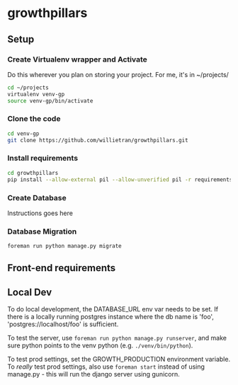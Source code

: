 # growthpillars

## Setup ##

### Create Virtualenv wrapper and Activate ###
Do this wherever you plan on storing your project. For me, it's in ~/projects/
```sh
cd ~/projects
virtualenv venv-gp
source venv-gp/bin/activate
```

### Clone the code ###
```sh
cd venv-gp
git clone https://github.com/willietran/growthpillars.git
```

### Install requirements ###
```sh
cd growthpillars
pip install --allow-external pil --allow-unverified pil -r requirements.txt
```

### Create Database ###
Instructions goes here

### Database Migration ###
```sh
foreman run python manage.py migrate
```

## Front-end requirements ##


## Local Dev ##

To do local development, the DATABASE_URL env var needs to be set. If there is
a locally running postgres instance where the db name is 'foo',
'postgres://localhost/foo' is sufficient.

To test the server, use `foreman run python manage.py runserver`, and make sure
python points to the venv python (e.g. `./venv/bin/python`).

To test prod settings, set the GROWTH_PRODUCTION environment variable. To
*really* test prod settings, also use `foreman start` instead of using
manage.py - this will run the django server using gunicorn.
